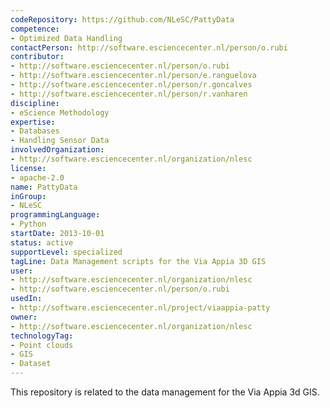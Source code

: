 ```yaml
---
codeRepository: https://github.com/NLeSC/PattyData
competence:
- Optimized Data Handling
contactPerson: http://software.esciencecenter.nl/person/o.rubi
contributor:
- http://software.esciencecenter.nl/person/o.rubi
- http://software.esciencecenter.nl/person/e.ranguelova
- http://software.esciencecenter.nl/person/r.goncalves
- http://software.esciencecenter.nl/person/r.vanharen
discipline:
- eScience Methodology
expertise:
- Databases
- Handling Sensor Data
involvedOrganization:
- http://software.esciencecenter.nl/organization/nlesc
license:
- apache-2.0
name: PattyData
inGroup:
- NLeSC
programmingLanguage:
- Python
startDate: 2013-10-01
status: active
supportLevel: specialized
tagLine: Data Management scripts for the Via Appia 3D GIS
user:
- http://software.esciencecenter.nl/organization/nlesc
- http://software.esciencecenter.nl/person/o.rubi
usedIn:
- http://software.esciencecenter.nl/project/viaappia-patty
owner: 
- http://software.esciencecenter.nl/organization/nlesc
technologyTag:
- Point clouds
- GIS
- Dataset
---
```

This repository is related to the data management for the Via Appia 3d GIS.
